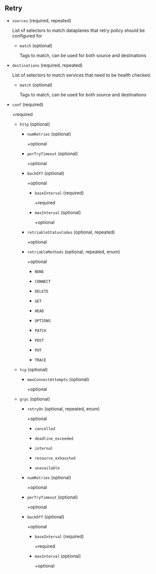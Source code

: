 ## Retry

- `sources` (required, repeated)

    List of selectors to match dataplanes that retry policy should be
    configured for    
    
    - `match` (optional)
    
        Tags to match, can be used for both source and destinations

- `destinations` (required, repeated)

    List of selectors to match services that need to be health checked.    
    
    - `match` (optional)
    
        Tags to match, can be used for both source and destinations

- `conf` (required)

    +required    
    
    - `http` (optional)    
        
        - `numRetries` (optional)
        
            +optional    
        
        - `perTryTimeout` (optional)
        
            +optional    
        
        - `backOff` (optional)
        
            +optional    
            
            - `baseInterval` (required)
            
                +required    
            
            - `maxInterval` (optional)
            
                +optional    
        
        - `retriableStatusCodes` (optional, repeated)
        
            +optional    
        
        - `retriableMethods` (optional, repeated, enum)
        
            +optional
        
            - `NONE`
        
            - `CONNECT`
        
            - `DELETE`
        
            - `GET`
        
            - `HEAD`
        
            - `OPTIONS`
        
            - `PATCH`
        
            - `POST`
        
            - `PUT`
        
            - `TRACE`    
    
    - `tcp` (optional)    
        
        - `maxConnectAttempts` (optional)
        
            +optional    
    
    - `grpc` (optional)    
        
        - `retryOn` (optional, repeated, enum)
        
            +optional
        
            - `cancelled`
        
            - `deadline_exceeded`
        
            - `internal`
        
            - `resource_exhausted`
        
            - `unavailable`    
        
        - `numRetries` (optional)
        
            +optional    
        
        - `perTryTimeout` (optional)
        
            +optional    
        
        - `backOff` (optional)
        
            +optional    
            
            - `baseInterval` (required)
            
                +required    
            
            - `maxInterval` (optional)
            
                +optional

